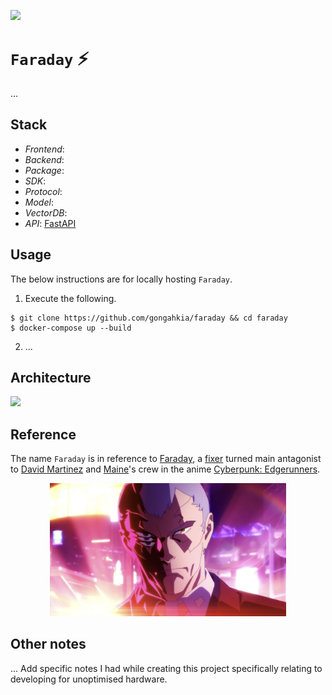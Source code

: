 [![](https://img.shields.io/badge/faraday_1.0.0-passing-green)](https://github.com/gongahkia/faraday/releases/tag/1.0.0) 

# `Faraday` ⚡️

...

## Stack

* *Frontend*: 
* *Backend*: 
* *Package*: 
* *SDK*: 
* *Protocol*: 
* *Model*: 
* *VectorDB*: 
* *API*: [FastAPI](https://fastapi.tiangolo.com/)

## Usage

The below instructions are for locally hosting `Faraday`.

1. Execute the following.

```console
$ git clone https://github.com/gongahkia/faraday && cd faraday
$ docker-compose up --build
```

2. ...

## Architecture

![](./asset/reference/architecture.png)

## Reference

The name `Faraday` is in reference to [Faraday](https://cyberpunk.fandom.com/wiki/Faraday), a [fixer](https://cyberpunk.fandom.com/wiki/Fixer) turned main antagonist to [David Martinez](https://cyberpunk.fandom.com/wiki/David_Martinez) and [Maine](https://cyberpunk.fandom.com/wiki/Maine_(Edgerunners))'s crew in the anime [Cyberpunk: Edgerunners](https://cyberpunk.fandom.com/wiki/Cyberpunk:_Edgerunners).

<div align="center">
    <img src="./asset/logo/faraday.jpeg" width="75%">
</div>

## Other notes

... Add specific notes I had while creating this project specifically relating to developing for unoptimised hardware.
